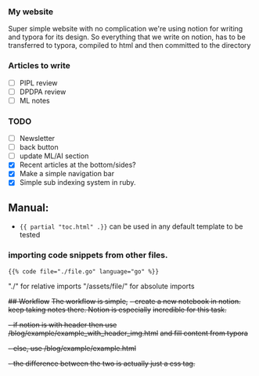 ### My website
Super simple website with no complication
we're using notion for writing and typora for its design.
So everything that we write on notion, has to be transferred to typora, compiled to html and then
committed to the directory

### Articles to write

- [ ] PIPL review
- [ ] DPDPA review
- [ ] ML notes

### TODO

- [ ] Newsletter
- [ ] back button
- [ ] update ML/AI section
- [x] Recent articles at the bottom/sides?
- [x] Make a simple navigation bar
- [x] Simple sub indexing system in ruby.

## Manual:

- `{{ partial "toc.html" .}}` can be used in any default template to be tested

### importing code snippets from other files.
```
{{% code file="./file.go" language="go" %}}
```
"./" for relative imports "/assets/file/" for absolute imports




~~## Workflow~~
~~The workflow is simple,~~ 
~~- create a new notebook in notion. keep taking notes there. Notion is especially~~
~~incredible for this task.~~
  
~~- if notion is with header then use /blog/example/example_with_header_img.html~~
~~and fill content from typora~~ 
  
~~- else, use /blog/example/example.html~~

~~- the difference between the two is actually just a css tag.~~






